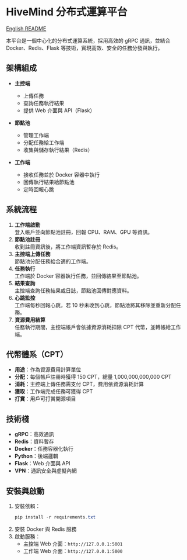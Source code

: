 # HiveMind 分布式運算平台

[English README](./README.md)

本平台是一個中心化的分布式運算系統，採用高效的 gRPC 通訊，並結合 Docker、Redis、Flask 等技術，實現高效、安全的任務分發與執行。

## 架構組成

- **主控端**  
  - 上傳任務
  - 查詢任務執行結果
  - 提供 Web 介面與 API（Flask）

- **節點池**  
  - 管理工作端
  - 分配任務給工作端
  - 收集與儲存執行結果（Redis）

- **工作端**  
  - 接收任務並於 Docker 容器中執行
  - 回傳執行結果給節點池
  - 定時回報心跳

## 系統流程

1. **工作端啟動**  
   登入帳戶並向節點池註冊，回報 CPU、RAM、GPU 等資訊。
2. **節點池註冊**  
   收到註冊資訊後，將工作端資訊暫存於 Redis。
3. **主控端上傳任務**  
   節點池分配任務給合適的工作端。
4. **任務執行**  
   工作端於 Docker 容器執行任務，並回傳結果至節點池。
5. **結果查詢**  
   主控端查詢任務結果或日誌，節點池回傳對應資料。
6. **心跳監控**  
   工作端每秒回報心跳，若 10 秒未收到心跳，節點池將其移除並重新分配任務。
7. **資源費用結算**  
   任務執行期間，主控端帳戶會依據資源消耗扣除 CPT 代幣，並轉帳給工作端。

## 代幣體系（CPT）

- **用途**：作為資源費用計算單位
- **分配**：每個帳戶註冊時獲得 150 CPT，總量 1,000,000,000,000 CPT
- **消耗**：主控端上傳任務需支付 CPT，費用依資源消耗計算
- **獲取**：工作端完成任務可獲得 CPT
- **打賞**：用戶可打賞開源項目

## 技術棧

- **gRPC**：高效通訊
- **Redis**：資料暫存
- **Docker**：任務容器化執行
- **Python**：後端邏輯
- **Flask**：Web 介面與 API
- **VPN**：通訊安全與虛擬內網

## 安裝與啟動

1. 安裝依賴：
   ```powershell
   pip install -r requirements.txt
   ```
2. 安裝 Docker 與 Redis 服務
3. 啟動服務：
   - 主控端 Web 介面：`http://127.0.0.1:5001`
   - 工作端 Web 介面：`http://127.0.0.1:5000`
